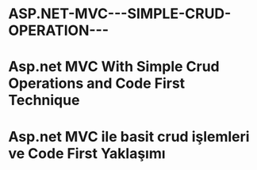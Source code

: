 # ASP.NET-MVC---SIMPLE-CRUD-OPERATION---
# Asp.net MVC With Simple Crud Operations and Code First Technique 
# Asp.net MVC ile basit crud işlemleri ve Code First Yaklaşımı

